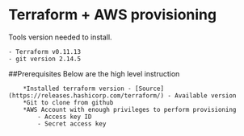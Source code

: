 # Terraform +  AWS provisioning

Tools version needed to install. 
```
- Terraform v0.11.13
- git version 2.14.5 
```

##Prerequisites
Below are the high level instruction
```
	*Installed terraform version - [Source](https://releases.hashicorp.com/terraform/) - Available version
	*Git to clone from github
	*AWS Account with enough privileges to perform provisioning
		- Access key ID
		- Secret access key
```
  



